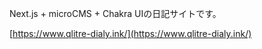 Next.js + microCMS + Chakra UIの日記サイトです。

[https://www.qlitre-dialy.ink/](https://www.qlitre-dialy.ink/)
